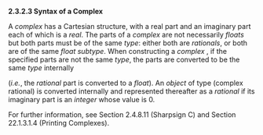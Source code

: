 **2.3.2.3 Syntax of a Complex** 

A *complex* has a Cartesian structure, with a real part and an imaginary part each of which is a *real*. The parts of a *complex* are not necessarily *floats* but both parts must be of the same *type*: either both are *rationals*, or both are of the same *float subtype*. When constructing a *complex* , if the specified parts are not the same *type*, the parts are converted to be the same *type* internally 

(*i.e.*, the *rational* part is converted to a *float*). An *object* of type (complex rational) is converted internally and represented thereafter as a *rational* if its imaginary part is an *integer* whose value is 0. 

For further information, see Section 2.4.8.11 (Sharpsign C) and Section 22.1.3.1.4 (Printing Complexes). 

